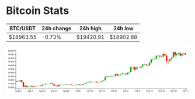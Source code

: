 # Bitcoin Stats

BTC/USDT|24h change|24h high|24h low|
|---|---|---|---|
|$18963.55|-0.73%|$19420.91|$18902.88|

<img src="./chart.svg">
